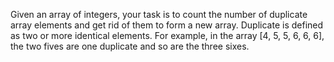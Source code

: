  Given an array of integers, your task is to count the number of duplicate array elements and get rid of them to form a new array. Duplicate is defined as two or more identical elements. For example, in the array [4, 5, 5, 6, 6, 6], the two fives are one duplicate and so are the three sixes.
